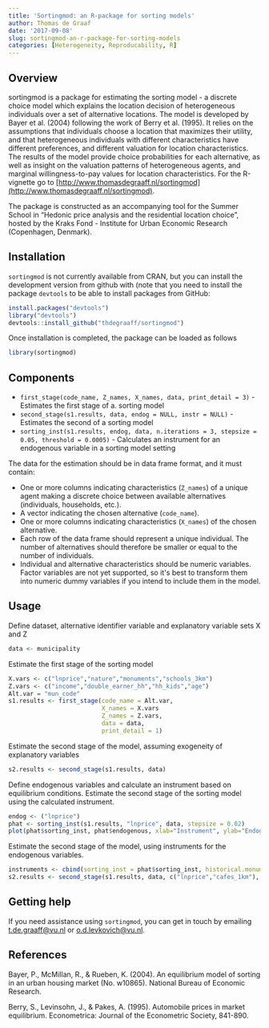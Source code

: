 ```yaml
---
title: 'Sortingmod: an R-package for sorting models'
author: Thomas de Graaf
date: '2017-09-08'
slug: sortingmod-an-r-package-for-sorting-models
categories: [Heterogeneity, Reproducability, R]
---
```


## Overview

sortingmod is a package for estimating the sorting model - a discrete choice model which explains the location decision of heterogeneous individuals over a set of alternative locations. The model is developed by Bayer et al. (2004) following the work of Berry et al. (1995). It relies on the assumptions that individuals choose a location that maximizes their utility, and that heterogeneous individuals with different characteristics have different preferences, and different valuation for location characteristics. The results of the model provide choice probabilities for each alternative, as well as insight on the valuation patterns of heterogeneous agents, and marginal willingness-to-pay values for location characteristics. For the R-vignette go to [http://www.thomasdegraaff.nl/sortingmod](http://www.thomasdegraaff.nl/sortingmod).

The package is constructed as an accompanying tool for the Summer School in “Hedonic price analysis and the residential location choice”, hosted by the Kraks Fond - Institute for Urban Economic Research (Copenhagen, Denmark).

## Installation

`sortingmod` is not currently available from CRAN, but you can install the development version from github with (note that you need to install the package `devtools` to be able to install packages from GitHub:

```r
install.packages("devtools")
library("devtools")
devtools::install_github("thdegraaff/sortingmod")
```

Once installation is completed, the package can be loaded as follows

```r
library(sortingmod)
```

## Components 

- `first_stage(code_name, Z_names, X_names, data, print_detail = 3)` - Estimates the first stage of a. sorting model
- `second_stage(s1.results, data, endog = NULL, instr = NULL)` - Estimates the second of a sorting model
- `sorting_inst(s1.results, endog, data, n.iterations = 3, stepsize = 0.05, threshold = 0.0005)` - Calculates an instrument for an endogenous variable in a sorting model setting


The data for the estimation should be in data frame format, and it must contain: 

- One or more columns indicating characteristics (`Z_names`) of a unique agent making a discrete choice between available alternatives (individuals, households, etc.).
- A vector indicating the chosen alternative (`code_name`). 
- One or more columns indicating characteristics (`X_names`) of the chosen alternative.
- Each row of the data frame should represent a unique individual. The number of alternatives should therefore be smaller or equal to the number of individuals.
- Individual and alternative characteristics should be numeric variables. Factor variables are not yet supported, so it's best to transform them into numeric dummy variables if you intend to include them in the model.


## Usage

Define dataset, alternative identifier variable and explanatory variable sets X and Z

```r
data <- municipality
```

Estimate the first stage of the sorting model

```r
X.vars <- c("lnprice","nature","monuments","schools_3km")
Z.vars <- c("income","double_earner_hh","hh_kids","age")
Alt.var = "mun_code"
s1.results <- first_stage(code_name = Alt.var,
                          X_names = X.vars
                          Z_names = Z.vars,
                          data = data,
                          print_detail = 1)
```

Estimate the second stage of the model, assuming exogeneity of explanatory variables

```r
s2.results <- second_stage(s1.results, data)
```

Define endogenous variables and calculate an instrument based on equilibrium conditions. Estimate the second stage of the sorting model using the calculated instrument.

```r
endog <- ("lnprice")
phat <- sorting_inst(s1.results, "lnprice", data, stepsize = 0.02)
plot(phat$sorting_inst, phat$endogenous, xlab="Instrument", ylab="Endogeneous variable")
```

Estimate the second stage of the model, using instruments for the endogenous variables.

```r
instruments <- cbind(sorting_inst = phat$sorting_inst, historical.monuments = monuments)
s2.results <- second_stage(s1.results, data, c("lnprice","cafes_1km"), instruments)
```

## Getting help

If you need assistance using `sortingmod`, you can get in touch by emailing [t.de.graaff@vu.nl](t.de.graaff@vu.nl) or [o.d.levkovich@vu.nl](o.d.levkovich@vu.nl).

## References

Bayer, P., McMillan, R., & Rueben, K. (2004). An equilibrium model of sorting in an urban housing market (No. w10865). National Bureau of Economic Research.

Berry, S., Levinsohn, J., & Pakes, A. (1995). Automobile prices in market equilibrium. Econometrica: Journal of the Econometric Society, 841-890.
